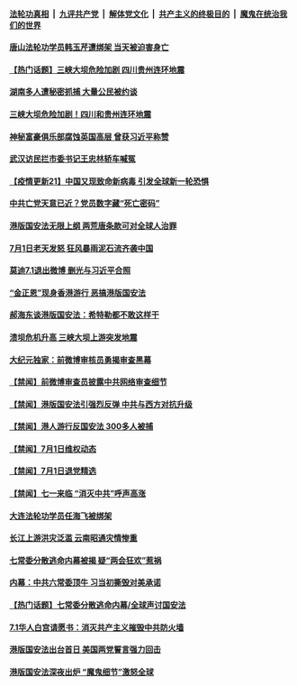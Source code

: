 

####  [法轮功真相](../../../../basic/blob/master/README.md?t=07030002) &nbsp;|&nbsp; [九评共产党](../../../../9ping.md/blob/master/README.md?t=07030002) &nbsp;|&nbsp; [解体党文化](../../../../jtdwh.md/blob/master/README.md?t=07030002)  &nbsp;|&nbsp; [共产主义的终极目的](../../../../gczydzjmd.md/blob/master/README.md?t=07030002) &nbsp;|&nbsp; [魔鬼在统治我们的世界](../../../../mgztzwmdsj.md/blob/master/README.md?t=07030002) 

#### [唐山法轮功学员韩玉芹遭绑架 当天被迫害身亡](../pages/prog204/a102884496.md?t=07030002) 

#### [【热门话题】三峡大坝危险加剧 四川贵州连环地震](../pages/prog204/a102884385.md?t=07030002) 

#### [湖南多人遭秘密抓捕 大量公民被约谈](../pages/prog204/a102884392.md?t=07030002) 

#### [三峡大坝危险加剧！四川和贵州连环地震](../pages/prog204/a102884303.md?t=07030002) 

#### [神秘富豪俱乐部腐蚀英国高层 曾获习近平称赞](../pages/prog204/a102884334.md?t=07030002) 

#### [武汉访民拦市委书记王忠林轿车喊冤](../pages/prog204/a102884353.md?t=07030002) 

#### [【疫情更新21】中国又现致命新病毒 引发全球新一轮恐惧](../pages/prog204/a102881681.md?t=07030002) 

#### [中共亡党天意已近？党员数字藏“死亡密码”](../pages/prog204/a102884260.md?t=07030002) 

#### [港版国安法无限上纲 两荒唐条款可对全球人治罪](../pages/prog204/a102883750.md?t=07030002) 

#### [7月1日老天发怒 狂风暴雨泥石流齐袭中国](../pages/prog204/a102884190.md?t=07030002) 

#### [莫迪7.1退出微博 删光与习近平合照](../pages/prog204/a102884150.md?t=07030002) 

#### [“金正恩”现身香港游行 恶搞港版国安法](../pages/prog204/a102884144.md?t=07030002) 

#### [郝海东谈港版国安法：希特勒都不敢这样干](../pages/prog204/a102884113.md?t=07030002) 

#### [溃坝危机升高 三峡大坝上游突发地震](../pages/prog204/a102884026.md?t=07030002) 


#### [大纪元独家：前微博审核员勇揭审查黑幕](../pages/prog204/a102883917.md?t=07030002) 

#### [【禁闻】前微博审查员披露中共网络审查细节](../pages/prog204/a102883886.md?t=07030002) 

#### [【禁闻】港版国安法引强烈反弹 中共与西方对抗升级](../pages/prog204/a102883830.md?t=07030002) 

#### [【禁闻】港人游行反国安法 300多人被捕](../pages/prog204/a102883805.md?t=07030002) 

#### [【禁闻】7月1日维权动态](../pages/prog204/a102883808.md?t=07030002) 

#### [【禁闻】7月1日退党精选](../pages/prog204/a102883810.md?t=07030002) 

#### [【禁闻】七一来临  “消灭中共”呼声高涨](../pages/prog204/a102883787.md?t=07030002) 

#### [大连法轮功学员任海飞被绑架](../pages/prog204/a102883554.md?t=07030002) 

#### [长江上游洪灾泛滥 云南昭通灾情惨重](../pages/prog204/a102883561.md?t=07030002) 

#### [七常委分散逃命内幕被揭 疑“两会狂欢”惹祸](../pages/prog204/a102883519.md?t=07030002) 

#### [内幕：中共六常委顶牛 习当初撕毁对美承诺](../pages/prog204/a102883417.md?t=07030002) 

#### [【热门话题】七常委分散逃命内幕/全球声讨国安法](../pages/prog204/a102883556.md?t=07030002) 

#### [7.1华人白宫请愿书：消灭共产主义摧毁中共防火墙](../pages/prog204/a102883560.md?t=07030002) 

#### [港版国安法出台首日 美国两党誓言强力回击](../pages/prog204/a102883518.md?t=07030002) 

#### [港版国安法深夜出炉 “魔鬼细节”激怒全球](../pages/prog204/a102883482.md?t=07030002) 

